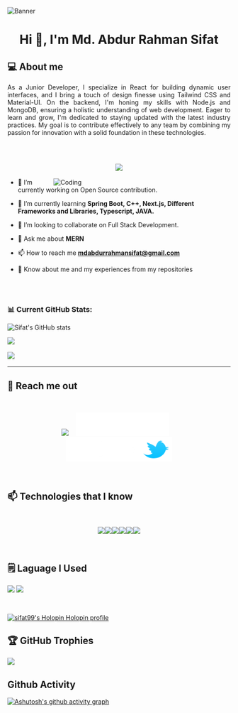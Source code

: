 
<!--<a href="https://www.facebook.com/profile.php?id=100070987320961/">
<img src="https://raw.githubusercontent.com/sifat-99/sifat-99/main/images/CoverBanner.png" />
</a> -->
![Banner](https://res.cloudinary.com/superfolio/image/upload/v1620689979/68747470733a2f2f692e70696e696d672e636f6d2f6f726967696e616c732f63362f33332f63322f63363333633230656465383266306530636564376435373064626533613166332e676966_yjuh2s.gif)

<h1 align="center">Hi 👋, I'm Md. Abdur Rahman Sifat</h1>

## 💻 About me

 <p>
  <p align="left" style="text-align: justify;" >
  As a Junior Developer, I specialize in React for building dynamic user interfaces, and I bring a touch of design finesse using Tailwind CSS and Material-UI. On the backend, I'm honing my skills with Node.js and MongoDB, ensuring a holistic understanding of web development. Eager to learn and grow, I'm dedicated to staying updated with the latest industry practices. My goal is to contribute effectively to any team by combining my passion for innovation with a solid foundation in these technologies.

</p>








<br>
<br>
<p align="center">
  <a href="https://github.com/DenverCoder1/readme-typing-svg"><img src="https://readme-typing-svg.herokuapp.com?lines=Engineering+Student;Tech%20Enthusiast;Problem+Solving;Always%20learning%20new%20things;Evolving;Communication;Organization;Leadership;Responsibility;Analysis;Innovation&center=true&width=500&height=50"></a>
</p>
<img align="right" alt="Coding" width="400" src="https://images.squarespace-cdn.com/content/v1/5769fc401b631bab1addb2ab/1541580611624-TE64QGKRJG8SWAIUS7NS/ke17ZwdGBToddI8pDm48kPoswlzjSVMM-SxOp7CV59BZw-zPPgdn4jUwVcJE1ZvWQUxwkmyExglNqGp0IvTJZamWLI2zvYWH8K3-s_4yszcp2ryTI0HqTOaaUohrI8PI6FXy8c9PWtBlqAVlUS5izpdcIXDZqDYvprRqZ29Pw0o/coding-freak.gif">



- 🔭 I’m currently working on Open Source contribution.

- 🌱 I’m currently learning **Spring Boot, C++, Next.js, Different Frameworks and Libraries, Typescript, JAVA.**

- 👯 I’m looking to collaborate on Full Stack Development.

- 💬 Ask me about **MERN**

- 📫 How to reach me **mdabdurrahmansifat@gmail.com**

- 📄 Know about me and my experiences from my repositories


<!-- <p align="right">
</p>

<div style="display: flex:;$-$-$
  <div style="flex: 1;">
    <p align="left">
      As a Junior Developer, I specialize in React for building dynamic user interfaces, and I bring a touch of design finesse using Tailwind CSS and Material-UI. On the backend, I'm honing my skills with Node.js and MongoDB, ensuring a holistic understanding of web development. Eager to learn and grow, I'm dedicated to staying updated with the latest industry practices. My goal is to contribute effectively to any team by combining my passion for innovation with a solid foundation in these technologies. Thank you 🙂
    </p>
  </div> 
  <div style="flex: 1;">
    <img align="right" alt="coding" width="400" src="https://user-images.githubusercontent.com/55389276/140866485-8fb1c876-9a8f-4d6a-98dc-08c4981eaf70.gif">
  </div>
</div>
</p>-->



<br/>
<br/>


### 📊 Current GitHub Stats:
![Sifat's GitHub stats](https://github-readme-stats.vercel.app/api?username=sifat-99\&show_icons=true&theme=tokyonight\&show=reviews,discussions_started,discussions_answered,prs_merged,prs_merged_percentage)



![](https://github-readme-stats.vercel.app/api/top-langs/?username=sifat-99&theme=aura&hide_border=false&include_all_commits=true&count_private=false&layout=compact)



[![](https://github-readme-streak-stats.herokuapp.com?user=sifat-99&theme=transparent&hide_border=true)](https://git.io/streak-stats)

---

## 📲 Reach me out







<br />

<div align="center">

[<img height="55" src="https://github.com/user-attachments/assets/8d4b2a02-b07e-49fd-8793-446924303dbb">](https://www.facebook.com/profile.php?id=100070987320961/)&nbsp; &nbsp; [<img height="52" src="https://raw.githubusercontent.com/sifat-99/sifat-99/main/images/Logo-LinkedIn-blanc.webp">](https://www.linkedin.com/in/sifatmollah/) &nbsp; &nbsp; [<img height="55" src="https://raw.githubusercontent.com/sifat-99/sifat-99/main/images/pngimg.com%20-%20twitter_PNG11.png">](https://twitter.com/md_sifat_99)

</div>


<br />


## 📫 Technologies that I know


<br>
<p align="center">
  <img src="https://media3.giphy.com/media/ln7z2eWriiQAllfVcn/200w.webp" width="100"><img src="https://i.giphy.com/media/LMt9638dO8dftAjtco/200.webp" width="100"><img src="https://i.giphy.com/media/eNAsjO55tPbgaor7ma/200w.webp" width="100"><img src="https://media3.giphy.com/media/kdFc8fubgS31b8DsVu/giphy.webp" width="100"><img src="https://i.giphy.com/media/KzJkzjggfGN5Py6nkT/200.webp" width="100"><img src="https://i.giphy.com/media/IdyAQJVN2kVPNUrojM/200.webp" width="100">
</p>
<br/>




## 🗒️ Laguage I Used


<div>
  
 ![](http://github-profile-summary-cards.vercel.app/api/cards/repos-per-language?username=sifat-99&theme=midnight_purple)
  ![](http://github-profile-summary-cards.vercel.app/api/cards/most-commit-language?username=sifat-99&theme=midnight_purple)
  
</div>




<br>

[![sifat99's Holopin Holopin profile](https://holopin.me/sifat99)](https://holopin.io/@sifat99)

## 🏆 GitHub Trophies

![](https://github-profile-trophy.vercel.app/?username=sifat-99&theme=radical&no-frame=false&no-bg=true&margin-w=4)


## Github Activity

[![Ashutosh's github activity graph](https://github-readme-activity-graph.vercel.app/graph?username=sifat-99&bg_color=000000&color=ffffff&line=79e75a&point=ff0505&area=true&hide_border=true)](https://github.com/ashutosh00710/github-readme-activity-graph)







<!--
**sifat-99/sifat-99** is a ✨ _special_ ✨ repository because its `README.md` (this file) appears on your GitHub profile.

Here are some ideas to get you started:

- 🔭 I’m currently working on ...
- 🌱 I’m currently learning ...
- 👯 I’m looking to collaborate on ...
- 🤔 I’m looking for help with ...
- 💬 Ask me about ...
- 📫 How to reach me: ...
- 😄 Pronouns: ...
- ⭐ Stars
- 💖 Attention 
- ⚡ Fun fact: ...
-->
